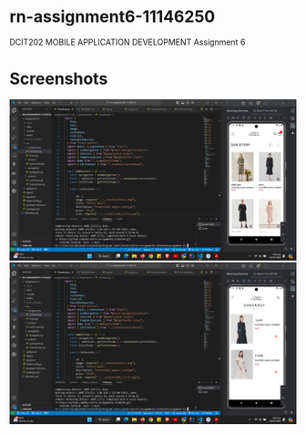 # rn-assignment6-11146250

DCIT202 MOBILE APPLICATION DEVELOPMENT Assignment 6

# Screenshots

![Screenshot1](./assignment-6//Screenshots/Screenshot0.png)
![Screenshot2](./assignment-6//Screenshots/Screenshot1.png)
